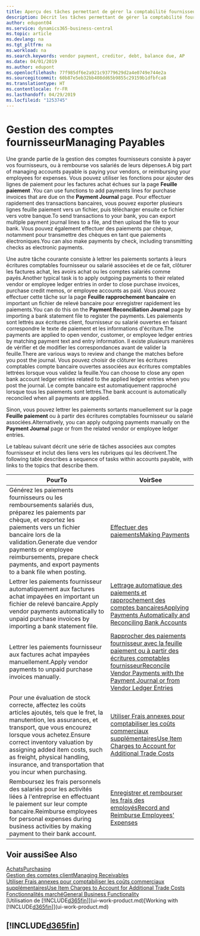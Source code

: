 ```yaml
---
title: Aperçu des tâches permettant de gérer la comptabilité fournisseur| Microsoft Docs
description: Décrit les tâches permettant de gérer la comptabilité fournisseur, par exemple, le paiement des créditeurs ou le lettrage de paiements sortants dans la comptabilité pour clôturer des factures ou des avoirs.
author: edupont04
ms.service: dynamics365-business-central
ms.topic: article
ms.devlang: na
ms.tgt_pltfrm: na
ms.workload: na
ms.search.keywords: vendor payment, creditor, debt, balance due, AP
ms.date: 04/01/2019
ms.author: edupont
ms.openlocfilehash: 77f985df6e2a921c93779629d2a4e0749e744e2a
ms.sourcegitcommit: 60b87e5eb32bb408dd65b9855c29159b1dfbfca8
ms.translationtype: HT
ms.contentlocale: fr-FR
ms.lasthandoff: 04/29/2019
ms.locfileid: "1253745"
---
```

# <a name="managing-payables"></a><span data-ttu-id="fdf70-103">Gestion des comptes fournisseur</span><span class="sxs-lookup"><span data-stu-id="fdf70-103">Managing Payables</span></span>

<span data-ttu-id="fdf70-104">Une grande partie de la gestion des comptes fournisseurs consiste à payer vos fournisseurs, ou à rembourse vos salariés de leurs dépenses.</span><span class="sxs-lookup"><span data-stu-id="fdf70-104">A big part of managing accounts payable is paying your vendors, or reimbursing your employees for expenses.</span></span> <span data-ttu-id="fdf70-105">Vous pouvez utiliser les fonctions pour ajouter des lignes de paiement pour les factures achat échues sur la page **Feuille paiement** .</span><span class="sxs-lookup"><span data-stu-id="fdf70-105">You can use functions to add payments lines for purchase invoices that are due on the **Payment Journal** page.</span></span> <span data-ttu-id="fdf70-106">Pour effectuer rapidement des transactions bancaires, vous pouvez exporter plusieurs lignes feuille paiement vers un fichier, puis télécharger ensuite ce fichier vers votre banque.</span><span class="sxs-lookup"><span data-stu-id="fdf70-106">To send transactions to your bank, you can export multiple payment journal lines to a file, and then upload the file to your bank.</span></span> <span data-ttu-id="fdf70-107">Vous pouvez également effectuer des paiements par chèque, notamment pour transmettre des chèques en tant que paiements électroniques.</span><span class="sxs-lookup"><span data-stu-id="fdf70-107">You can also make payments by check, including transmitting checks as electronic payments.</span></span>

<span data-ttu-id="fdf70-108">Une autre tâche courante consiste à lettrer les paiements sortants à leurs écritures comptables fournisseur ou salarié associées et de ce fait, clôturer les factures achat, les avoirs achat ou les comptes salariés comme payés.</span><span class="sxs-lookup"><span data-stu-id="fdf70-108">Another typical task is to apply outgoing payments to their related vendor or employee ledger entries in order to close purchase invoices, purchase credit memos, or employee accounts as paid.</span></span> <span data-ttu-id="fdf70-109">Vous pouvez effectuer cette tâche sur la page **Feuille rapprochement bancaire** en important un fichier de relevé bancaire pour enregistrer rapidement les paiements.</span><span class="sxs-lookup"><span data-stu-id="fdf70-109">You can do this on the **Payment Reconciliation Journal** page by importing a bank statement file to register the payments.</span></span> <span data-ttu-id="fdf70-110">Les paiements sont lettrés aux écritures client, fournisseur ou salarié ouvertes en faisant correspondre le texte de paiement et les informations d'écriture.</span><span class="sxs-lookup"><span data-stu-id="fdf70-110">The payments are applied to open vendor, customer, or employee ledger entries by matching payment text and entry information.</span></span> <span data-ttu-id="fdf70-111">Il existe plusieurs manières de vérifier et de modifier les correspondances avant de valider la feuille.</span><span class="sxs-lookup"><span data-stu-id="fdf70-111">There are various ways to review and change the matches before you post the journal.</span></span> <span data-ttu-id="fdf70-112">Vous pouvez choisir de clôturer les écritures comptables compte bancaire ouvertes associées aux écritures comptables lettrées lorsque vous validez la feuille.</span><span class="sxs-lookup"><span data-stu-id="fdf70-112">You can choose to close any open bank account ledger entries related to the applied ledger entries when you post the journal.</span></span> <span data-ttu-id="fdf70-113">Le compte bancaire est automatiquement rapproché lorsque tous les paiements sont lettrés.</span><span class="sxs-lookup"><span data-stu-id="fdf70-113">The bank account is automatically reconciled when all payments are applied.</span></span>

<span data-ttu-id="fdf70-114">Sinon, vous pouvez lettrer les paiements sortants manuellement sur la page **Feuille paiement** ou à partir des écritures comptables fournisseur ou salarié associées.</span><span class="sxs-lookup"><span data-stu-id="fdf70-114">Alternatively, you can apply outgoing payments manually on the **Payment Journal** page or from the related vendor or employee ledger entries.</span></span>

<span data-ttu-id="fdf70-115">Le tableau suivant décrit une série de tâches associées aux comptes fournisseur et inclut des liens vers les rubriques qui les décrivent.</span><span class="sxs-lookup"><span data-stu-id="fdf70-115">The following table describes a sequence of tasks within accounts payable, with links to the topics that describe them.</span></span>

| <span data-ttu-id="fdf70-116">Pour</span><span class="sxs-lookup"><span data-stu-id="fdf70-116">To</span></span> | <span data-ttu-id="fdf70-117">Voir</span><span class="sxs-lookup"><span data-stu-id="fdf70-117">See</span></span> |
| --- | --- |
| <span data-ttu-id="fdf70-118">Générez les paiements fournisseurs ou les remboursements salariés dus, préparez les paiements par chèque, et exportez les paiements vers un fichier bancaire lors de la validation.</span><span class="sxs-lookup"><span data-stu-id="fdf70-118">Generate due vendor payments or employee reimbursements, prepare check payments, and export payments to a bank file when posting.</span></span> |[<span data-ttu-id="fdf70-119">Effectuer des paiements</span><span class="sxs-lookup"><span data-stu-id="fdf70-119">Making Payments</span></span>](payables-make-payments.md) |
| <span data-ttu-id="fdf70-120">Lettrer les paiements fournisseur automatiquement aux factures achat impayées en important un fichier de relevé bancaire.</span><span class="sxs-lookup"><span data-stu-id="fdf70-120">Apply vendor payments automatically to unpaid purchase invoices by importing a bank statement file.</span></span> |[<span data-ttu-id="fdf70-121">Lettrage automatique des paiements et rapprochement des comptes bancaires</span><span class="sxs-lookup"><span data-stu-id="fdf70-121">Applying Payments Automatically and Reconciling Bank Accounts</span></span>](receivables-apply-payments-auto-reconcile-bank-accounts.md) |
| <span data-ttu-id="fdf70-122">Lettrer les paiements fournisseur aux factures achat impayées manuellement.</span><span class="sxs-lookup"><span data-stu-id="fdf70-122">Apply vendor payments to unpaid purchase invoices manually.</span></span> |[<span data-ttu-id="fdf70-123">Rapprocher des paiements fournisseur avec la feuille paiement ou à partir des écritures comptables fournisseur</span><span class="sxs-lookup"><span data-stu-id="fdf70-123">Reconcile Vendor Payments with the Payment Journal or from Vendor Ledger Entries</span></span>](payables-how-apply-purchase-transactions-manually.md) |
|<span data-ttu-id="fdf70-124">Pour une évaluation de stock correcte, affectez les coûts articles ajoutés, tels que le fret, la manutention, les assurances, et transport, que vous encourez lorsque vous achetez.</span><span class="sxs-lookup"><span data-stu-id="fdf70-124">Ensure correct inventory valuation by assigning added item costs, such as freight, physical handling, insurance, and transportation that you incur when purchasing.</span></span>|[<span data-ttu-id="fdf70-125">Utiliser Frais annexes pour comptabiliser les coûts commerciaux supplémentaires</span><span class="sxs-lookup"><span data-stu-id="fdf70-125">Use Item Charges to Account for Additional Trade Costs</span></span>](payables-how-assign-item-charges.md)|
|<span data-ttu-id="fdf70-126">Remboursez les frais personnels des salariés pour les activités liées à l'entreprise en effectuant le paiement sur leur compte bancaire.</span><span class="sxs-lookup"><span data-stu-id="fdf70-126">Reimburse employees for personal expenses during business activities by making payment to their bank account.</span></span>|[<span data-ttu-id="fdf70-127">Enregistrer et rembourser les frais des employés</span><span class="sxs-lookup"><span data-stu-id="fdf70-127">Record and Reimburse Employees' Expenses</span></span>](finance-how-record-reimburse-employee-expenses.md)|

## <a name="see-also"></a><span data-ttu-id="fdf70-128">Voir aussi</span><span class="sxs-lookup"><span data-stu-id="fdf70-128">See Also</span></span>
[<span data-ttu-id="fdf70-129">Achats</span><span class="sxs-lookup"><span data-stu-id="fdf70-129">Purchasing</span></span>](purchasing-manage-purchasing.md)  
[<span data-ttu-id="fdf70-130">Gestion des comptes client</span><span class="sxs-lookup"><span data-stu-id="fdf70-130">Managing Receivables</span></span>](receivables-manage-receivables.md)  
[<span data-ttu-id="fdf70-131">Utiliser Frais annexes pour comptabiliser les coûts commerciaux supplémentaires</span><span class="sxs-lookup"><span data-stu-id="fdf70-131">Use Item Charges to Account for Additional Trade Costs</span></span>](payables-how-assign-item-charges.md)  
[<span data-ttu-id="fdf70-132">Fonctionnalités marché</span><span class="sxs-lookup"><span data-stu-id="fdf70-132">General Business Functionality</span></span>](ui-across-business-areas.md)  
<span data-ttu-id="fdf70-133">[Utilisation de [!INCLUDE[d365fin](includes/d365fin_md.md)]](ui-work-product.md)</span><span class="sxs-lookup"><span data-stu-id="fdf70-133">[Working with [!INCLUDE[d365fin](includes/d365fin_md.md)]](ui-work-product.md)</span></span>

## [!INCLUDE[d365fin](includes/free_trial_md.md)]  
